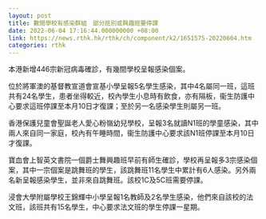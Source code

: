 ```yaml
---
layout: post
title: 數間學校有感染群組　部分班別或興趣班要停課
date: 2022-06-04 17:16:44.000000000 +08:00
link: https://news.rthk.hk/rthk/ch/component/k2/1651575-20220604.htm
categories: rthk
---
```


本港新增446宗新冠病毒確診，有幾間學校呈報感染個案。

位於將軍澳的基督教宣道會宣基小學呈報5名學生感染，其中4名屬同一班，這班共有24名學生，患者坐得較近，校內學生小息時有飲食，亦有隔板，衞生防護中心要求這班停課至本月10日才復課；至於另一名感染學生則屬另一班。

香港保護兒童會聖誕老人愛心粉嶺幼兒學校，呈報3名就讀N1班的學童感染，其中兩人來自同一家庭，校內有午睡時間，衞生防護中心要求該N1班停課至本月10日才復課。

寶血會上智英文書院一個爵士舞興趣班早前有師生確診，學校再呈報多3宗感染個案，其中一宗個案是跳舞班的學生，該跳舞班11名學生中累計有6人感染。另外兩名新呈報感染學生，並非來自跳舞班。該校1C及5C班需要停課。

浸會大學附屬學校王錦輝中小學呈報1名教師及2名學生感染，他們來自該校的法文班，該班共有15名學生，中心要求法文班的學生停課一星期。
